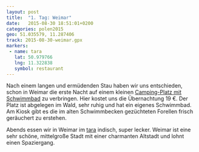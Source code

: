 ```yaml
---
layout: post
title:  "1. Tag: Weimar"
date:   2015-08-30 18:51:01+0200
categories: polen2015
geo: 51.035579, 11.287406
track: 2015-08-30-weimar.gpx
markers:
 - name: tara
   lat: 50.979766
   lng: 11.322838
   symbol: restaurant
---
```


Nach einem langen und ermüdenden Stau haben wir uns entschieden, schon in Weimar die erste Nacht auf einem kleinen 
[Camping-Platz mit Schwimmbad](http://camping-weimar.de/) zu verbringen. Hier kostet uns die Übernachtung 19 €. Der Platz 
ist abgelegen im Wald, sehr ruhig und hat ein eigenes Schwimmbad. Am Kiosk gibt es die im alten Schwimmbecken 
gezüchteten Forellen frisch geräuchert zu erstehen.

Abends essen wir in Weimar im [tara](http://tara-weimar.de/) indisch, super lecker. Weimar ist eine sehr schöne, 
mittelgroße Stadt mit einer charmanten Altstadt und lohnt einen Spaziergang.
